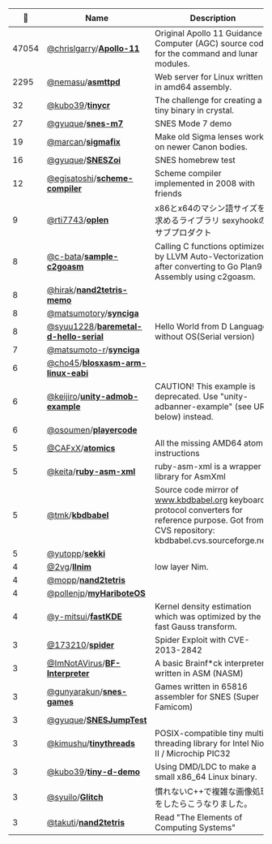 |:star2: | Name | Description | 🌍|
|---|---|---|---|
|47054|[@chrislgarry](https://github.com/chrislgarry)/[**Apollo-11**](https://github.com/chrislgarry/Apollo-11)|Original Apollo 11 Guidance Computer (AGC) source code for the command and lunar modules.||
|2295|[@nemasu](https://github.com/nemasu)/[**asmttpd**](https://github.com/nemasu/asmttpd)|Web server for Linux written in amd64 assembly.||
|32|[@kubo39](https://github.com/kubo39)/[**tinycr**](https://github.com/kubo39/tinycr)|The challenge for creating a tiny binary in crystal.||
|27|[@gyuque](https://github.com/gyuque)/[**snes-m7**](https://github.com/gyuque/snes-m7)|SNES Mode 7 demo||
|19|[@marcan](https://github.com/marcan)/[**sigmafix**](https://github.com/marcan/sigmafix)|Make old Sigma lenses work on newer Canon bodies.||
|16|[@gyuque](https://github.com/gyuque)/[**SNESZoi**](https://github.com/gyuque/SNESZoi)|SNES homebrew test||
|12|[@egisatoshi](https://github.com/egisatoshi)/[**scheme-compiler**](https://github.com/egisatoshi/scheme-compiler)|Scheme compiler implemented in 2008 with friends||
|9|[@rti7743](https://github.com/rti7743)/[**oplen**](https://github.com/rti7743/oplen)|x86とx64のマシン語サイズを求めるライブラリ sexyhookのサブプロダクト||
|8|[@c-bata](https://github.com/c-bata)/[**sample-c2goasm**](https://github.com/c-bata/sample-c2goasm)|Calling C functions optimized by LLVM Auto-Vectorization after converting to Go Plan9 Assembly using c2goasm.|[:arrow_upper_right:](https://medium.com/@c_bata_/optimizing-go-by-avx2-using-auto-vectorization-in-llvm-118f7b366969)|
|8|[@hirak](https://github.com/hirak)/[**nand2tetris-memo**](https://github.com/hirak/nand2tetris-memo)|||
|8|[@matsumotory](https://github.com/matsumotory)/[**synciga**](https://github.com/matsumotory/synciga)|||
|8|[@syuu1228](https://github.com/syuu1228)/[**baremetal-d-hello-serial**](https://github.com/syuu1228/baremetal-d-hello-serial)|Hello World from D Language without OS(Serial version)||
|7|[@matsumoto-r](https://github.com/matsumoto-r)/[**synciga**](https://github.com/matsumoto-r/synciga)|||
|6|[@cho45](https://github.com/cho45)/[**blosxasm-arm-linux-eabi**](https://github.com/cho45/blosxasm-arm-linux-eabi)|||
|6|[@keijiro](https://github.com/keijiro)/[**unity-admob-example**](https://github.com/keijiro/unity-admob-example)|CAUTION! This example is deprecated. Use "unity-adbanner-example" (see URL below) instead.|[:arrow_upper_right:](https://github.com/keijiro/unity-adbanner-example)|
|6|[@osoumen](https://github.com/osoumen)/[**playercode**](https://github.com/osoumen/playercode)|||
|5|[@CAFxX](https://github.com/CAFxX)/[**atomics**](https://github.com/CAFxX/atomics)|All the missing AMD64 atomic instructions||
|5|[@keita](https://github.com/keita)/[**ruby-asm-xml**](https://github.com/keita/ruby-asm-xml)|ruby-asm-xml is a wrapper library for AsmXml||
|5|[@tmk](https://github.com/tmk)/[**kbdbabel**](https://github.com/tmk/kbdbabel)|Source code mirror of www.kbdbabel.org keyboard protocol converters for reference purpose.  Got from CVS repository: kbdbabel.cvs.sourceforge.net.||
|5|[@yutopp](https://github.com/yutopp)/[**sekki**](https://github.com/yutopp/sekki)|||
|4|[@2vg](https://github.com/2vg)/[**llnim**](https://github.com/2vg/llnim)|low layer Nim.||
|4|[@mopp](https://github.com/mopp)/[**nand2tetris**](https://github.com/mopp/nand2tetris)|||
|4|[@pollenjp](https://github.com/pollenjp)/[**myHariboteOS**](https://github.com/pollenjp/myHariboteOS)|||
|4|[@y-mitsui](https://github.com/y-mitsui)/[**fastKDE**](https://github.com/y-mitsui/fastKDE)|Kernel density estimation which was optimized by the fast Gauss transform. ||
|3|[@173210](https://github.com/173210)/[**spider**](https://github.com/173210/spider)|Spider Exploit with CVE-2013-2842||
|3|[@ImNotAVirus](https://github.com/ImNotAVirus)/[**BF-Interpreter**](https://github.com/ImNotAVirus/BF-Interpreter)|A basic Brainf*ck interpreter written in ASM (NASM)||
|3|[@gunyarakun](https://github.com/gunyarakun)/[**snes-games**](https://github.com/gunyarakun/snes-games)|Games written in 65816 assembler for SNES (Super Famicom)||
|3|[@gyuque](https://github.com/gyuque)/[**SNESJumpTest**](https://github.com/gyuque/SNESJumpTest)|||
|3|[@kimushu](https://github.com/kimushu)/[**tinythreads**](https://github.com/kimushu/tinythreads)|POSIX-compatible tiny multi-threading library for Intel Nios II / Microchip PIC32||
|3|[@kubo39](https://github.com/kubo39)/[**tiny-d-demo**](https://github.com/kubo39/tiny-d-demo)|Using DMD/LDC to make a small x86_64 Linux binary.||
|3|[@syuilo](https://github.com/syuilo)/[**Glitch**](https://github.com/syuilo/Glitch)|慣れないC++で複雑な画像処理をしたらこうなりました。||
|3|[@takuti](https://github.com/takuti)/[**nand2tetris**](https://github.com/takuti/nand2tetris)|Read "The Elements of Computing Systems"|[:arrow_upper_right:](http://nand2tetris.org/)|

